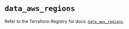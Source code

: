 # `data_aws_regions`

Refer to the Terraform Registry for docs: [`data_aws_regions`](https://registry.terraform.io/providers/hashicorp/aws/6.13.0/docs/data-sources/regions).
